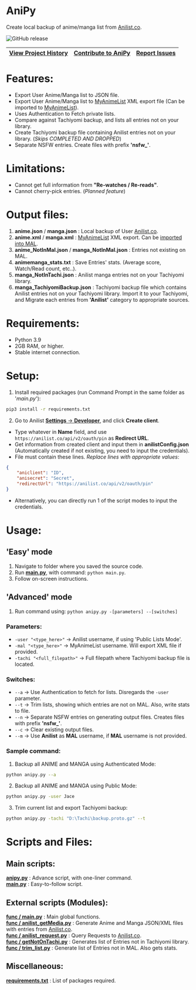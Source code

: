 # AniPy

Create local backup of anime/manga list from [Anilist.co](https://anilist.co/).

![GitHub release](https://img.shields.io/github/v/release/Jacekun/AniPy?sort=semver&style=for-the-badge)

| [**View Project History**](doc/VERSION.md) | [**Contribute to AniPy**](CONTRIBUTING.md) | [**Report Issues**](ISSUE.md) |
|--------------------------------------------|--------------------------------------------|-------------------------------|

# Features:
- Export User Anime/Manga list to JSON file.
- Export User Anime/Manga list to [MyAnimeList](https://myanimelist.net/) XML export file (Can be imported to [MyAnimeList](https://myanimelist.net/import.php)).
- Uses Authentication to Fetch private lists.
- Compare against Tachiyomi backup, and lists all entries not on your library.
- Create Tachiyomi backup file containing Anilist entries not on your library. (*Skips COMPLETED AND DROPPED*)
- Separate NSFW entries. Create files with prefix **'nsfw_'**.

# Limitations:
- Cannot get full information from **"Re-watches / Re-reads"**.
- Cannot cherry-pick entries. (*Planned feature*)

# Output files:
1. **anime.json** / **manga.json** :   Local backup of User [Anilist.co](https://anilist.co/).
2. **anime.xml** / **manga.xml**   :   [MyAnimeList](https://myanimelist.net/) XML export. Can be [imported into MAL](https://myanimelist.net/import.php).  
3. **anime_NotInMal.json** / **manga_NotInMal.json**  : Entries not existing on MAL.
4. **animemanga_stats.txt** : Save Entries' stats. (Average score, Watch/Read count, etc..).
5. **manga_NotInTachi.json** : Anilist manga entries not on your Tachiyomi library.
6. **manga_TachiyomiBackup.json** : Tachiyomi backup file which contains Anilist entries not on your Tachiyomi library. Import it to your Tachiyomi, and Migrate each entries from **'Anilist'** category to appropriate sources.

# Requirements:
- Python 3.9
- 2GB RAM, or higher.
- Stable internet connection.

# Setup:
1. Install required packages (run Command Prompt in the same folder as '*main.py*'): <br>
  ```cmd
  pip3 install -r requirements.txt
  ```
2. Go to Anilist [**Settings** -> **Developer**](https://anilist.co/settings/developer), and click **Create client**.
  - Type whatever in **Name** field, and use ``https://anilist.co/api/v2/oauth/pin`` as **Redirect URL**.
  - Get information from created client and input them in **anilistConfig.json** (Automatically created if not existing, you need to input the credentials).
  - File must contain these lines. *Replace lines with appropriate values*:
```json
{
    "aniclient": "ID",
    "anisecret": "Secret",
    "redirectUrl": "https://anilist.co/api/v2/oauth/pin"
}
```
  - Alternatively, you can directly run 1 of the script modes to input the credentials.

# Usage:
## 'Easy' mode
1. Navigate to folder where you saved the source code.
2. Run **[main.py](main.py)**, with command: ``python main.py``.
3. Follow on-screen instructions.

## 'Advanced' mode
1. Run command using: ``python anipy.py -[parameters] --[switches]``

### Parameters:
- ``-user "<type_here>"`` -> Anilist username, if using 'Public Lists Mode'.
- ``-mal "<type_here>"`` -> MyAnimeList username. Will export XML file if provided.
- ``-tachi "<full_filepath>"`` -> Full filepath where Tachiyomi backup file is located.

### Switches:
- ``--a`` -> Use Authentication to fetch for lists. Disregards the ``-user`` parameter.
- ``--t`` -> Trim lists, showing which entries are not on MAL. Also, write stats to file.
- ``--n`` -> Separate NSFW entries on generating output files. Creates files with prefix **'nsfw_'**.
- ``--c`` -> Clear existing output files.
- ``--m`` -> Use **Anilist** as **MAL** username, if **MAL** username is not provided.

### Sample command:
1. Backup all ANIME and MANGA using Authenticated Mode:

```bash
python anipy.py --a
```
2. Backup all ANIME and MANGA using Public Mode:
```bash
python anipy.py -user Jace
```

3. Trim current list and export Tachiyomi backup:
```bash
python anipy.py -tachi "D:\Tachi\backup.proto.gz" --t
```

# Scripts and Files:
## Main scripts:
**[anipy.py](anipy.py)** : Advance script, with one-liner command. <br>
**[main.py](main.py)** : Easy-to-follow script. <br>

## External scripts (Modules):
**[func / main.py](func/main.py)**    : Main global functions. <br>
**[func / anilist_getMedia.py](func/anilist_getMedia.py)** : Generate Anime and Manga JSON/XML files with entries from [Anilist.co](https://anilist.co/). <br>
**[func / anilist_request.py](func/anilist_request.py)** : Query Requests to [Anilist.co](https://anilist.co/). <br>
**[func / getNotOnTachi.py](func/getNotOnTachi.py)** : Generates list of Entries not in Tachiyomi library. <br>
**[func / trim_list.py](func/trim_list.py)** : Generate list of Entries not in MAL. Also gets stats. <br>

## Miscellaneous:
**[requirements.txt](requirements.txt)**    : List of packages required. <br>
